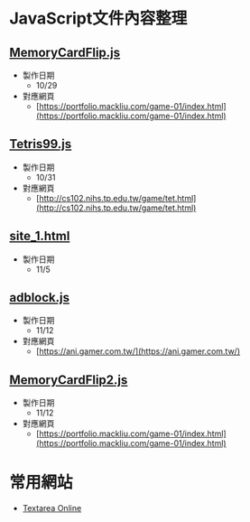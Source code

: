 # JavaScript文件內容整理
## [MemoryCardFlip.js](https://github.com/YC815/nei-hu_vocational_high_school_code/blob/main/MemoryCardFlip.js)
- 製作日期
  + 10/29
- 對應網頁
  + [https://portfolio.mackliu.com/game-01/index.html](https://portfolio.mackliu.com/game-01/index.html)

## [Tetris99.js](https://github.com/YC815/nei-hu_vocational_high_school_code/blob/main/Tetris99.js)
- 製作日期
  + 10/31
- 對應網頁
  + [http://cs102.nihs.tp.edu.tw/game/tet.html](http://cs102.nihs.tp.edu.tw/game/tet.html)

## [site_1.html](https://github.com/YC815/nei-hu_vocational_high_school_code/blob/main/site_1.html)
- 製作日期
  + 11/5
 
## [adblock.js](https://github.com/YC815/nei-hu_vocational_high_school_code/blob/8d170578cfab4179c9cd443d67bd1d624d3a775f/adblock.js)
- 製作日期
  + 11/12
- 對應網頁
  + [https://ani.gamer.com.tw/](https://ani.gamer.com.tw/)

## [MemoryCardFlip2.js](https://github.com/YC815/nei-hu_vocational_high_school_code/blob/d4332e8efa69044f71dca76b9adacee815f9fc16/MemoryCardFlip2.js)
- 製作日期
  + 11/12
- 對應網頁
  + [https://portfolio.mackliu.com/game-01/index.html](https://portfolio.mackliu.com/game-01/index.html)
# 常用網站
- [Textarea Online](https://textarea.online)
